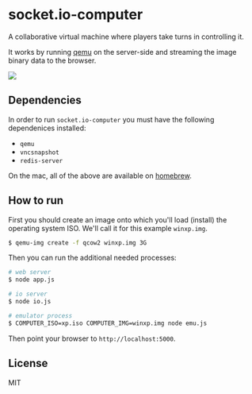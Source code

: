 
# socket.io-computer

A collaborative virtual machine where players take turns in
controlling it.

It works by running [qemu](http://wiki.qemu.org/Main_Page) on the
server-side and streaming the image binary data to the browser.

![](https://i.cloudup.com/eLzCA3vYK5.gif)

## Dependencies

In order to run `socket.io-computer` you must have the following
dependenices installed:

- `qemu`
- `vncsnapshot`
- `redis-server`

On the mac, all of the above are available on [homebrew](http://brew.sh/).

## How to run

First you should create an image onto which you'll load (install) the
operating system ISO. We'll call it for this example `winxp.img`.

```bash
$ qemu-img create -f qcow2 winxp.img 3G
```

Then you can run the additional needed processes:

```bash
# web server
$ node app.js

# io server
$ node io.js

# emulator process
$ COMPUTER_ISO=xp.iso COMPUTER_IMG=winxp.img node emu.js
```

Then point your browser to `http://localhost:5000`.

## License

MIT
